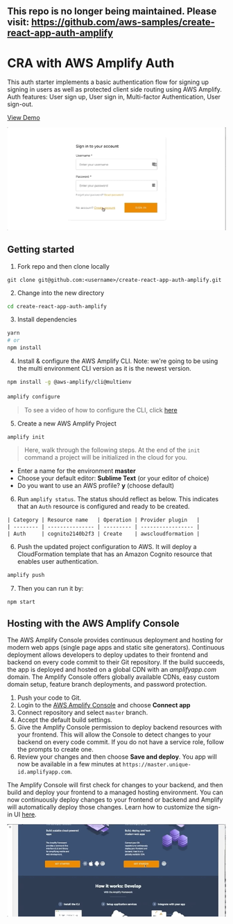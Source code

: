 ## This repo is no longer being maintained. Please visit: https://github.com/aws-samples/create-react-app-auth-amplify
# CRA with AWS Amplify Auth 

This auth starter implements a basic authentication flow for signing up signing in users as well as protected client side routing using AWS Amplify. Auth features: User sign up, User sign in, Multi-factor Authentication, User sign-out.

[View Demo](https://master.d2ka7y7551sk8n.amplifyapp.com/)

![Amplify Auth](src/images/auth.gif)

## Getting started

1. Fork repo and then clone locally 
```
git clone git@github.com:<username>/create-react-app-auth-amplify.git
```

2. Change into the new directory

```sh
cd create-react-app-auth-amplify
```

3. Install dependencies

```sh
yarn
# or
npm install
```

4. Install & configure the AWS Amplify CLI. Note: we're going to be using the multi environment CLI version as it is the newest version.

```sh
npm install -g @aws-amplify/cli@multienv

amplify configure
```

> To see a video of how to configure the CLI, click [here](https://www.youtube.com/watch?v=fWbM5DLh25U)

5. Create a new AWS Amplify Project

```
amplify init
```

> Here, walk through the following steps. At the end of the `init` command a project will be initialized in the cloud for you.

- Enter a name for the environment __master__
- Choose your default editor: __Sublime Text__ (or your editor of choice)
- Do you want to use an AWS profile? __y__ (choose default)

6. Run `amplify status`. The status should reflect as below. This indicates that an `Auth` resource is configured and ready to be created.

```
| Category | Resource name   | Operation | Provider plugin   |
| -------- | --------------- | --------- | ----------------- |
| Auth     | cognito2140b2f3 | Create    | awscloudformation |
```

6. Push the updated project configuration to AWS. It will deploy a CloudFormation template that has an Amazon Cognito resource that enables user authentication.

```sh
amplify push
```

7. Then you can run it by:
```sh
npm start
```

## Hosting with the AWS Amplify Console

The AWS Amplify Console provides continuous deployment and hosting for modern web apps (single page apps and static site generators). Continuous deployment allows developers to deploy updates to their frontend and backend on every code commit to their Git repository. If the build succeeds, the app is deployed and hosted on a global CDN with an *amplifyapp.com* domain. The Amplify Console offers globally available CDNs, easy custom domain setup, feature branch deployments, and password protection.

1. Push your code to Git.
1. Login to the [AWS Amplify Console](https://console.aws.amazon.com/amplify/home) and choose **Connect app**
1. Connect repository and select `master` branch.
1. Accept the default build settings.
1. Give the Amplify Console permission to deploy backend resources with your frontend. This will allow the Console to detect changes to your backend on every code commit. If you do not have a service role, follow the prompts to create one.
1. Review your changes and then choose **Save and deploy**. You app will now be available in a few minutes at `https://master.unique-id.amplifyapp.com`.

The Amplify Console will first check for changes to your backend, and then build and deploy your frontend to a managed hosting environment. You can now continuously deploy changes to your frontend or backend and Amplify will automatically deploy those changes. Learn how to customize the sign-in UI [here](https://aws-amplify.github.io/docs/js/authentication#customize-ui).

<!-- <img src="https://github.com/swaminator/gatsby-auth-starter-aws-amplify/blob/master/src/images/amplify-console.gif" width="800"/> -->
![Amplify Console](src/images/amplifyconsole-cra.gif)


